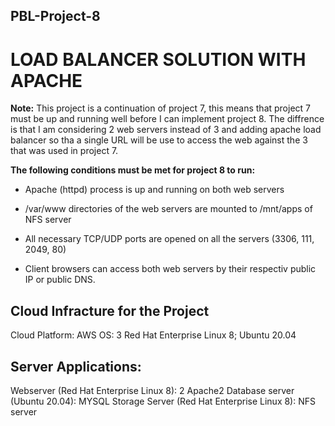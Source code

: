 ## PBL-Project-8

# LOAD BALANCER SOLUTION WITH APACHE

**Note:** This project is a continuation of project 7, this means that project 7 must be up and running well before I can implement project 8. The diffrence is that I am considering 2 web servers instead of 3 and adding apache load balancer so tha a single URL will be use to access the web against the 3 that was used in project 7. 

**The following conditions must be met for project 8 to run:**

* Apache (httpd) process is up and running on both web servers

* /var/www directories of the web servers are mounted to /mnt/apps of NFS server

* All necessary TCP/UDP ports are opened on all the servers (3306, 111, 2049, 80)

* Client browsers can access both web servers by their respectiv public IP or public DNS.

## Cloud Infracture for the Project

Cloud Platform: AWS
OS: 3 Red Hat Enterprise Linux 8; Ubuntu 20.04

## Server Applications:

Webserver (Red Hat Enterprise Linux 8): 2 Apache2
Database server (Ubuntu 20.04): MYSQL
Storage Server (Red Hat Enterprise Linux 8): NFS server
